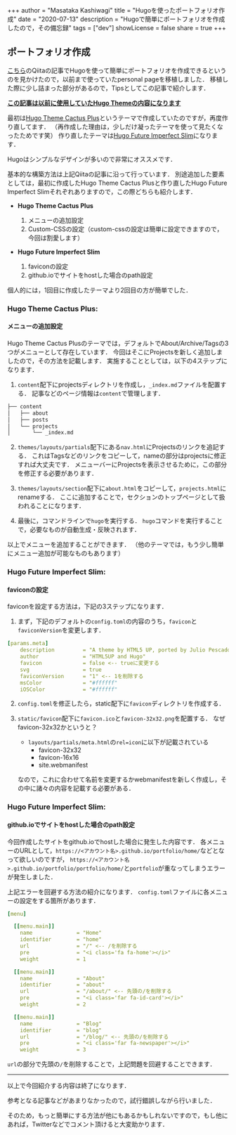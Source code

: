 +++
author = "Masataka Kashiwagi"
title = "Hugoを使ったポートフォリオ作成"
date = "2020-07-13"
description = "Hugoで簡単にポートフォリオを作成したので，その備忘録"
tags = ["dev"]
showLicense = false
share = true
+++

## ポートフォリオ作成

[こちら](https://qiita.com/ysdyt/items/a581277dd1312a0e83c3)のQiitaの記事でHugoを使って簡単にポートフォリオを作成できるというのを見かけたので，以前まで使っていたpersonal pageを移植しました．
移植した際に少し詰まった部分があるので，Tipsとしてこの記事で紹介します．

<u>**この記事は以前に使用していたHugo Themeの内容になります**</u>

最初は[Hugo Theme Cactus Plus](https://github.com/nodejh/hugo-theme-cactus-plus)というテーマで作成していたのですが，再度作り直してます．
（再作成した理由は，少しだけ凝ったテーマを使って見たくなったためです笑）
作り直したテーマは[Hugo Future Imperfect Slim](https://github.com/pacollins/hugo-future-imperfect-slim)になります．

Hugoはシンプルなデザインが多いので非常にオススメです．

基本的な構築方法は上記Qiitaの記事に沿って行っています．
別途追加した要素としては，最初に作成したHugo Theme Cactus Plusと作り直したHugo Future Imperfect Slimそれぞれありますので，この際どちらも紹介します．

* **Hugo Theme Cactus Plus**
    1. メニューの追加設定
    2. Custom-CSSの設定（custom-cssの設定は簡単に設定できますので，今回は割愛します）

* **Hugo Future Imperfect Slim**
    1. faviconの設定
    2. github.ioでサイトをhostした場合のpath設定

個人的には，1回目に作成したテーマより2回目の方が簡単でした．

### Hugo Theme Cactus Plus:

#### メニューの追加設定

Hugo Theme Cactus Plusのテーマでは，デフォルトでAbout/Archive/Tagsの3つがメニューとして存在しています．
今回はそこにProjectsを新しく追加しましたので，その方法を記載します．
実施することとしては，以下の4ステップになります．

1. `content`配下にprojectsディレクトリを作成し，`_index.md`ファイルを配置する．
記事などのページ情報は`content`で管理します．

```bash
├── content
│   ├── about
│   ├── posts
│   └── projects
│       └── _index.md
```

2. `themes/layouts/partials`配下にある`nav.html`にProjectsのリンクを追記する．
これはTagsなどのリンクをコピーして，nameの部分はprojectsに修正すれば大丈夫です．
メニューバーにProjectsを表示させるために，この部分を修正する必要があります．

3. `themes/layouts/section`配下に`about.html`をコピーして，`projects.html`にrenameする．
ここに追加することで，セクションのトップページとして扱われることになります．

4. 最後に，コマンドラインで`hugo`を実行する．
`hugo`コマンドを実行することで，必要なものが自動生成・反映されます．

以上でメニューを追加することができます．
（他のテーマでは，もう少し簡単にメニュー追加が可能なものもあります）

### Hugo Future Imperfect Slim:

#### faviconの設定

faviconを設定する方法は，下記の3ステップになります．

1. まず，下記のデフォルトの`config.toml`の内容のうち，`favicon`と`faviconVersion`を変更します．

```yaml
[params.meta]
    description         = "A theme by HTML5 UP, ported by Julio Pescador. Slimmed and enhanced by Patrick Collins. Multilingual by StatnMap. Powered by Hugo."
    author              = "HTML5UP and Hugo"
    favicon             = false <-- trueに変更する
    svg                 = true
    faviconVersion      = "1" <-- 1を削除する
    msColor             = "#ffffff"
    iOSColor            = "#ffffff"
```

2. `config.toml`を修正したら，static配下に`favicon`ディレクトリを作成する．

3. `static/favicon`配下に`favicon.ico`と`favicon-32x32.png`を配置する．
    なぜfavicon-32x32かというと？
	* `layouts/partials/meta.html`の`rel=icon`に以下が記載されている
	    * favicon-32x32
		* favicon-16x16
		* site.webmanifest

    なので，これに合わせて名前を変更するかwebmanifestを新しく作成し，その中に諸々の内容を記載する必要がある．

### Hugo Future Imperfect Slim:

#### github.ioでサイトをhostした場合のpath設定

今回作成したサイトをgithub.ioでhostした場合に発生した内容です．
各メニューのURLとして，`https://<アカウント名>.github.io/portfolio/home/`などとなって欲しいのですが，
`https://<アカウント名>.github.io/portfolio/portfolio/home/`と`portfolio`が重なってしまうエラーが発生しました．

上記エラーを回避する方法の紹介になります．
`config.toml`ファイルに各メニューの設定をする箇所があります．

```yaml
[menu]

  [[menu.main]]
    name              = "Home"
    identifier        = "home"
    url               = "/" <-- /を削除する
    pre               = "<i class='fa fa-home'></i>"
    weight            = 1

  [[menu.main]]
    name              = "About"
    identifier        = "about"
    url               = "/about/" <-- 先頭の/を削除する
    pre               = "<i class='far fa-id-card'></i>"
    weight            = 2

  [[menu.main]]
    name              = "Blog"
    identifier        = "blog"
    url               = "/blog/" <-- 先頭の/を削除する
    pre               = "<i class='far fa-newspaper'></i>"
    weight            = 3
```

`url`の部分で先頭の`/`を削除することで，上記問題を回避することできます．
***

以上で今回紹介する内容は終了になります．

参考となる記事などがあまりなかったので，試行錯誤しながら行いました．

そのため，もっと簡単にする方法が他にもあるかもしれないですので，もし他にあれば，Twitterなどでコメント頂けると大変助かります．